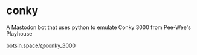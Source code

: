 # conky
A Mastodon bot that uses python to emulate Conky 3000 from Pee-Wee's Playhouse

<a href="https://botsin.space/@conky_3000" rel="me">botsin.space/@conky_3000</a>
